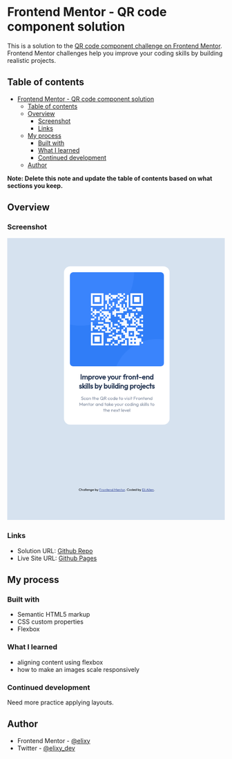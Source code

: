 # Frontend Mentor - QR code component solution

This is a solution to the [QR code component challenge on Frontend Mentor](https://www.frontendmentor.io/challenges/qr-code-component-iux_sIO_H). Frontend Mentor challenges help you improve your coding skills by building realistic projects. 

## Table of contents

- [Frontend Mentor - QR code component solution](#frontend-mentor---qr-code-component-solution)
  - [Table of contents](#table-of-contents)
  - [Overview](#overview)
    - [Screenshot](#screenshot)
    - [Links](#links)
  - [My process](#my-process)
    - [Built with](#built-with)
    - [What I learned](#what-i-learned)
    - [Continued development](#continued-development)
  - [Author](#author)

**Note: Delete this note and update the table of contents based on what sections you keep.**

## Overview

### Screenshot

![](./solution_screenshot.png)


### Links

- Solution URL: [Github Repo](https://github.com/elixy/QR-code-component)
- Live Site URL: [Github Pages](https://elixy.github.io/QR-code-component/)

## My process

### Built with

- Semantic HTML5 markup
- CSS custom properties
- Flexbox

### What I learned

- aligning content using flexbox
- how to make an images scale responsively

### Continued development

Need more practice applying layouts. 


## Author

- Frontend Mentor - [@elixy](https://www.frontendmentor.io/profile/elixy)
- Twitter - [@elixy_dev](https://www.twitter.com/elixy_dev)


